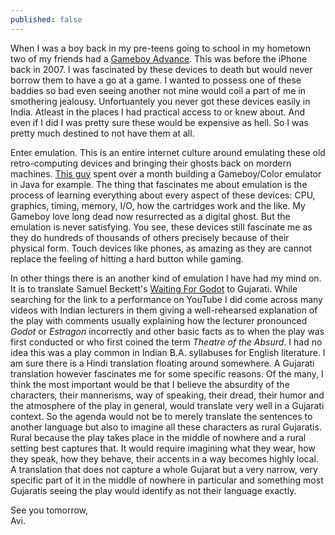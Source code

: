 ```yaml
---
published: false
---
```

When I was a boy back in my pre-teens going to school in my hometown two of my friends had a [Gameboy Advance](https://www.youtube.com/watch?v=_iZJgkU4gSw "YouTube link to unboxing the Gameboy Advance"). This was before the iPhone back in 2007. I was fascinated by these devices to death but would never borrow them to have a go at a game. I wanted to possess one of these baddies so bad even seeing another not mine would coil a part of me in smothering jealousy. Unfortuantely you never got these devices easily in India. Atleast in the places I had practical access to or knew about. And even if I did I was pretty sure these would be expensive as hell. So I was pretty much destined to not have them at all. 

Enter emulation. This is an entire internet culture around emulating these old retro-computing devices and bringing their ghosts back on mordern machines. [This guy](http://blog.rekawek.eu/2017/02/09/coffee-gb/ "Blog post for CoffeeGB") spent over a month building a Gameboy/Color emulator in Java for example. The thing that fascinates me about emulation is the process of learning everything about every aspect of these devices: CPU, graphics, timing, memory, I/O, how the cartridges work and the like. My Gameboy love long dead now resurrected as a digital ghost. But the emulation is never satisfying. You see, these devices still fascinate me as they do hundreds of thousands of others precisely because of their physical form. Touch devices like phones, as amazing as they are cannot replace the feeling of hitting a hard button while gaming. 

In other things there is an another kind of emulation I have had my mind on. It is to translate Samuel Beckett's [Waiting For Godot](https://www.youtube.com/watch?v=Wifcyo64n-w "YouTube link to a semi-cinematic version of Waiting For Godot") to Gujarati. While searching for the link to a performance on YouTube I did come across many videos with Indian lecturers in them giving a well-rehearsed explanation of the play with comments usually explaining how the lecturer pronounced _Godot_ or _Estragon_ incorrectly and other basic facts as to when the play was first conducted or who first coined the term _Theatre of the Absurd_. I had no idea this was a play common in Indian B.A. syllabuses for English literature. I am sure there is a Hindi translation floating around somewhere. A Gujarati translation however fascinates me for some specific reasons. Of the many, I think the most important would be that I believe the absurdity of the characters, their mannerisms, way of speaking, their dread, their humor and the atmosphere of the play in general, would translate very well in a Gujarati context. So the agenda would not be to merely translate the sentences to another language but also to imagine all these characters as rural Gujaratis. Rural because the play takes place in the middle of nowhere and a rural setting best captures that. It would require imagining what they wear, how they speak, how they behave, their accents in a way becomes highly local. A translation that does not capture a whole Gujarat but a very narrow, very specific part of it in the middle of nowhere in particular and something most Gujaratis seeing the play would identify as not their language exactly.

See you tomorrow,  
Avi.
